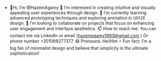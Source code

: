 - 👋Hi, I’m @HazemAgamy
👀 I’m interested in creating intuitive and visually appealing user experiences through design.
🌱 I’m currently learning advanced prototyping techniques and exploring animation in UI/UX design.
💞️ I’m looking to collaborate on projects that focus on enhancing user engagement and interface aesthetics.
📫 How to reach me: You can contact me via LinkedIn or email (hazemagamy1993@gmail.com ) Or phone number +201069277377.
😄 Pronouns: He/Him
⚡ Fun fact: I’m a big fan of minimalist design and believe that simplicity is the ultimate sophistication!
